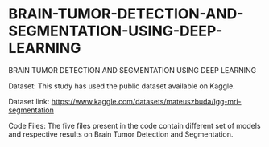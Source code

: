 # BRAIN-TUMOR-DETECTION-AND-SEGMENTATION-USING-DEEP-LEARNING
BRAIN TUMOR DETECTION AND SEGMENTATION USING DEEP LEARNING

Dataset:
This study has used the public dataset available on Kaggle. 

Dataset link: https://www.kaggle.com/datasets/mateuszbuda/lgg-mri-segmentation



Code Files:
The five files present in the code contain different set of models and respective results on Brain Tumor Detection and Segmentation. 

